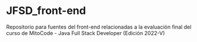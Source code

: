 # JFSD_front-end
Repositorio para fuentes del front-end relacionadas a la evaluación final del curso de MitoCode - Java Full Stack Developer (Edición 2022-V)
